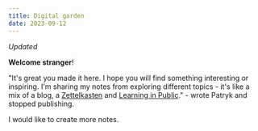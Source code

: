 ```yaml
---
title: Digital garden
date: 2023-09-12
---
```


*Updated*

**Welcome stranger**!

"It's great you made it here. I hope you will find something interesting or inspiring. I'm sharing my notes from exploring different topics - it's like a mix of a blog, a [Zettelkasten](https://zettelkasten.de/posts/overview/) and [Learning in Public](https://www.swyx.io/learn-in-public)." - wrote Patryk and stopped publishing.

I would like to create more notes.
